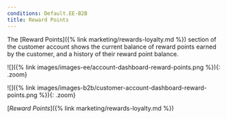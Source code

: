 ```yaml
---
conditions: Default.EE-B2B
title: Reward Points
---
```


The [Reward Points]({% link marketing/rewards-loyalty.md %}) section of the customer account shows the current balance of reward points earned by the customer, and a history of their reward point balance.

<!--{% if "Default.EE Only" contains site.edition %}-->
![]({% link images/images-ee/account-dashboard-reward-points.png %}){: .zoom}
<!--{% endif %}-->
<!--{% if "Default.B2B Only" contains site.edition %}-->
![]({% link images/images-b2b/customer-account-dashboard-reward-points.png %}){: .zoom}
<!--{% endif %}-->
[_Reward Points_]({% link marketing/rewards-loyalty.md %})
